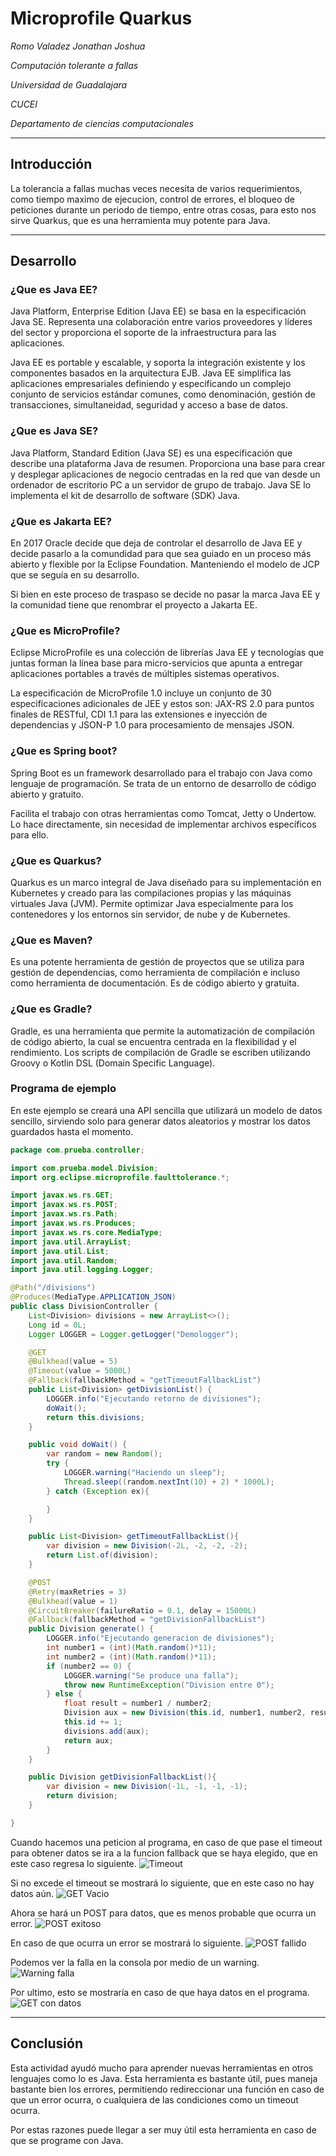 # Microprofile Quarkus
_Romo Valadez Jonathan Joshua_

_Computación tolerante a fallas_

_Universidad de Guadalajara_

_CUCEI_

_Departamento de ciencias computacionales_

---

## Introducción
La tolerancia a fallas muchas veces necesita de varios requerimientos, como tiempo maximo de ejecucion, control de errores, el bloqueo de peticiones durante un periodo de tiempo, entre otras cosas, para esto nos sirve Quarkus, que es una herramienta muy potente para Java.

---

## Desarrollo

### ¿Que es Java EE?
Java Platform, Enterprise Edition (Java EE) se basa en la especificación Java SE. Representa una colaboración entre varios proveedores y líderes del sector y proporciona el soporte de la infraestructura para las aplicaciones.

Java EE es portable y escalable, y soporta la integración existente y los componentes basados en la arquitectura EJB. Java EE simplifica las aplicaciones empresariales definiendo y especificando un complejo conjunto de servicios estándar comunes, como denominación, gestión de transacciones, simultaneidad, seguridad y acceso a base de datos.

### ¿Que es Java SE?
Java Platform, Standard Edition (Java SE) es una especificación que describe una plataforma Java de resumen. Proporciona una base para crear y desplegar aplicaciones de negocio centradas en la red que van desde un ordenador de escritorio PC a un servidor de grupo de trabajo. Java SE lo implementa el kit de desarrollo de software (SDK) Java.

### ¿Que es Jakarta EE?
En 2017 Oracle decide que deja de controlar el desarrollo de Java EE y decide pasarlo a la comundidad para que sea guiado en un proceso más abierto y flexible por la Eclipse Foundation. Manteniendo el modelo de JCP que se seguía en su desarrollo.

Si bien en este proceso de traspaso se decide no pasar la marca Java EE y la comunidad tiene que renombrar el proyecto a Jakarta EE.

### ¿Que es MicroProfile?
Eclipse MicroProfile es una colección de librerías Java EE y tecnologías que juntas forman la línea base para micro-servicios que apunta a entregar aplicaciones portables a través de múltiples sistemas operativos.

La especificación de MicroProfile 1.0 incluye un conjunto de 30 especificaciones adicionales de JEE y estos son: JAX-RS 2.0 para puntos finales de RESTful, CDI 1.1 para las extensiones e inyección de dependencias y JSON-P 1.0 para procesamiento de mensajes JSON.

### ¿Que es Spring boot?
Spring Boot es un framework desarrollado para el trabajo con Java como lenguaje de programación. Se trata de un entorno de desarrollo de código abierto y gratuito.

Facilita el trabajo con otras herramientas como Tomcat, Jetty o Undertow. Lo hace directamente, sin necesidad de implementar archivos específicos para ello.

### ¿Que es Quarkus?
Quarkus es un marco integral de Java diseñado para su implementación en Kubernetes y creado para las compilaciones propias y las máquinas virtuales Java (JVM). Permite optimizar Java especialmente para los contenedores y los entornos sin servidor, de nube y de Kubernetes.

### ¿Que es Maven?
Es una potente herramienta de gestión de proyectos que se utiliza para gestión de dependencias, como herramienta de compilación e incluso como herramienta de documentación. Es de código abierto y gratuita.

### ¿Que es Gradle?
Gradle, es una herramienta que permite la automatización de compilación de código abierto, la cual se encuentra centrada en la flexibilidad y el rendimiento. Los scripts de compilación de Gradle se escriben utilizando Groovy o Kotlin DSL (Domain Specific Language).

### Programa de ejemplo
En este ejemplo se creará una API sencilla que utilizará un modelo de datos sencillo, sirviendo solo para generar datos aleatorios y mostrar los datos guardados hasta el momento.

~~~java
package com.prueba.controller;

import com.prueba.model.Division;
import org.eclipse.microprofile.faulttolerance.*;

import javax.ws.rs.GET;
import javax.ws.rs.POST;
import javax.ws.rs.Path;
import javax.ws.rs.Produces;
import javax.ws.rs.core.MediaType;
import java.util.ArrayList;
import java.util.List;
import java.util.Random;
import java.util.logging.Logger;

@Path("/divisions")
@Produces(MediaType.APPLICATION_JSON)
public class DivisionController {
    List<Division> divisions = new ArrayList<>();
    Long id = 0L;
    Logger LOGGER = Logger.getLogger("Demologger");

    @GET
    @Bulkhead(value = 5)
    @Timeout(value = 5000L)
    @Fallback(fallbackMethod = "getTimeoutFallbackList")
    public List<Division> getDivisionList() {
        LOGGER.info("Ejecutando retorno de divisiones");
        doWait();
        return this.divisions;
    }

    public void doWait() {
        var random = new Random();
        try {
            LOGGER.warning("Haciendo un sleep");
            Thread.sleep((random.nextInt(10) + 2) * 1000L);
        } catch (Exception ex){

        }
    }

    public List<Division> getTimeoutFallbackList(){
        var division = new Division(-2L, -2, -2, -2);
        return List.of(division);
    }

    @POST
    @Retry(maxRetries = 3)
    @Bulkhead(value = 1)
    @CircuitBreaker(failureRatio = 0.1, delay = 15000L)
    @Fallback(fallbackMethod = "getDivisionFallbackList")
    public Division generate() {
        LOGGER.info("Ejecutando generacion de divisiones");
        int number1 = (int)(Math.random()*11);
        int number2 = (int)(Math.random()*11);
        if (number2 == 0) {
            LOGGER.warning("Se produce una falla");
            throw new RuntimeException("Division entre 0");
        } else {
            float result = number1 / number2;
            Division aux = new Division(this.id, number1, number2, result);
            this.id += 1;
            divisions.add(aux);
            return aux;
        }
    }

    public Division getDivisionFallbackList(){
        var division = new Division(-1L, -1, -1, -1);
        return division;
    }

}
~~~

Cuando hacemos una peticion al programa, en caso de que pase el timeout para obtener datos se ira a la funcion fallback que se haya elegido, que en este caso regresa lo siguiente.
![Timeout](./Imagenes/1.png "Timeout")

Si no excede el timeout se mostrará lo siguiente, que en este caso no hay datos aún.
![GET Vacio](./Imagenes/2.png "GET Vacio")

Ahora se hará un POST para datos, que es menos probable que ocurra un error.
![POST exitoso](./Imagenes/3.png "POST exitoso")

En caso de que ocurra un error se mostrará lo siguiente.
![POST fallido](./Imagenes/4.png "POST fallido")

Podemos ver la falla en la consola por medio de un warning.
![Warning falla](./Imagenes/5.png "Warning falla")

Por ultimo, esto se mostraría en caso de que haya datos en el programa.
![GET con datos](./Imagenes/6.png "GET con datos")

---

## Conclusión
Esta actividad ayudó mucho para aprender nuevas herramientas en otros lenguajes como lo es Java. Esta herramienta es bastante útil, pues maneja bastante bien los errores, permitiendo redireccionar una función en caso de que un error ocurra, o cualquiera de las condiciones como un timeout ocurra.

Por estas razones puede llegar a ser muy útil esta herramienta en caso de que se programe con Java.
